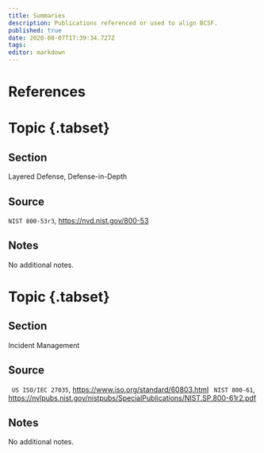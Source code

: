 ```yaml
---
title: Summaries
description: Publications referenced or used to align BCSF. 
published: true
date: 2020-08-07T17:39:34.727Z
tags: 
editor: markdown
---
```


# References

# Topic {.tabset}
## Section 

Layered Defense, Defense-in-Depth

## Source

`NIST 800-53r3`, https://nvd.nist.gov/800-53

## Notes

No additional notes.

# Topic {.tabset}
## Section 

Incident Management

## Source

` US ISO/IEC 27035`, https://www.iso.org/standard/60803.html
` NIST 800-61`, https://nvlpubs.nist.gov/nistpubs/SpecialPublications/NIST.SP.800-61r2.pdf

## Notes

No additional notes.